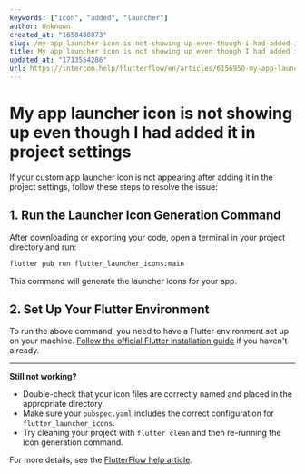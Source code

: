 ```yaml
---
keywords: ["icon", "added", "launcher"]
author: Unknown
created_at: "1650488873"
slug: /my-app-launcher-icon-is-not-showing-up-even-though-i-had-added-it-in-project-settings
title: My app launcher icon is not showing up even though I had added it in project settings.
updated_at: "1713554286"
url: https://intercom.help/flutterflow/en/articles/6156950-my-app-launcher-icon-is-not-showing-up-even-though-i-had-added-it-in-project-settings
---
```


# My app launcher icon is not showing up even though I had added it in project settings

If your custom app launcher icon is not appearing after adding it in the project settings, follow these steps to resolve the issue:

## 1. Run the Launcher Icon Generation Command

After downloading or exporting your code, open a terminal in your project directory and run:

```sh
flutter pub run flutter_launcher_icons:main
```

This command will generate the launcher icons for your app.

## 2. Set Up Your Flutter Environment

To run the above command, you need to have a Flutter environment set up on your machine. [Follow the official Flutter installation guide](https://docs.flutter.dev/get-started/install) if you haven't already.

---

**Still not working?**
- Double-check that your icon files are correctly named and placed in the appropriate directory.
- Make sure your `pubspec.yaml` includes the correct configuration for `flutter_launcher_icons`.
- Try cleaning your project with `flutter clean` and then re-running the icon generation command.

For more details, see the [FlutterFlow help article]({{url}}).
